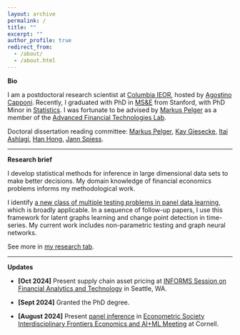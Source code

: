 ```yaml
---
layout: archive
permalink: /
title: ""
excerpt: ""
author_profile: true
redirect_from:
  - /about/
  - /about.html
---
```

__Bio__    

I am a postdoctoral research scientist at [Columbia IEOR](https://ieor.columbia.edu/), hosted by [Agostino Capponi](https://www.columbia.edu/~ac3827/). Recently, I graduated with PhD in [MS&E](https://msande.stanford.edu/) from Stanford, with PhD Minor in [Statistics](https://statistics.stanford.edu/). I was fortunate to be advised by [Markus Pelger](https://mpelger.people.stanford.edu/) as a member of the [Advanced Financial Technologies Lab](https://fintech.stanford.edu/). <br>

Doctoral dissertation reading committee: [Markus Pelger](https://mpelger.people.stanford.edu/), [Kay Giesecke](https://giesecke.people.stanford.edu/), [Itai Ashlagi](https://web.stanford.edu/~iashlagi/), [Han Hong](https://profiles.stanford.edu/han-hong), [Jann Spiess](https://gsb-faculty.stanford.edu/jann-spiess/).


------

__Research brief__    

I develop statistical methods for inference in large dimensional data sets to make better decisions. My domain knowledge of financial economics problems informs my methodological work. 

I identify [a new class of multiple testing problems in panel data learning](https://papers.ssrn.com/sol3/papers.cfm?abstract_id=4315891), which is broadly applicable. In a sequence of follow-up papers, I use this framework for latent graphs learning and change point detection in time-series. My current work includes non-parametric testing and graph neural networks.

See more in [my research tab](https://jiachzou.github.io//research/).

------

__Updates__

* **[Oct 2024]** Present supply chain asset pricing at [INFORMS Session on Financial Analytics and Technology](https://submissions.mirasmart.com/InformsAnnual2024/Itinerary/EventDetail.aspx?evt=853) in Seattle, WA.

* **[Sept 2024]** Granted the PhD degree.

* **[August 2024]** Present [panel inference](https://papers.ssrn.com/sol3/papers.cfm?abstract_id=4315891) in [Econometric Society Interdisciplinary Frontiers Economics and AI+ML Meeting](https://www.econometricsociety.org/regional-activities/schedule/2024/08/13/2024-ESIFEconomics-and-AIML-Meeting#logistics) at Cornell.


